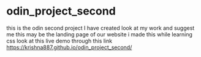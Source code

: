# odin_project_second
this is the odin second project I have created look at my work and suggest me
this may be the landing page of our website i made this while learning css 
look at this live demo through this link
https://krishna887.github.io/odin_project_second/
